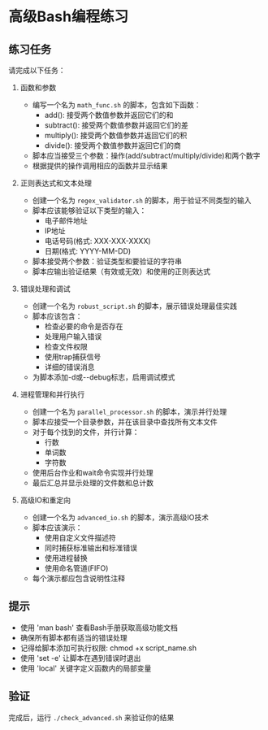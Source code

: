 # 高级Bash编程练习

## 练习任务
请完成以下任务：

1. 函数和参数
   - 编写一个名为 `math_func.sh` 的脚本，包含如下函数：
     - add(): 接受两个数值参数并返回它们的和
     - subtract(): 接受两个数值参数并返回它们的差
     - multiply(): 接受两个数值参数并返回它们的积
     - divide(): 接受两个数值参数并返回它们的商
   - 脚本应当接受三个参数：操作(add/subtract/multiply/divide)和两个数字
   - 根据提供的操作调用相应的函数并显示结果

2. 正则表达式和文本处理
   - 创建一个名为 `regex_validator.sh` 的脚本，用于验证不同类型的输入
   - 脚本应该能够验证以下类型的输入：
     - 电子邮件地址
     - IP地址
     - 电话号码(格式: XXX-XXX-XXXX)
     - 日期(格式: YYYY-MM-DD)
   - 脚本接受两个参数：验证类型和要验证的字符串
   - 脚本应输出验证结果（有效或无效）和使用的正则表达式

3. 错误处理和调试
   - 创建一个名为 `robust_script.sh` 的脚本，展示错误处理最佳实践
   - 脚本应该包含：
     - 检查必要的命令是否存在
     - 处理用户输入错误
     - 检查文件权限
     - 使用trap捕获信号
     - 详细的错误消息
   - 为脚本添加-d或--debug标志，启用调试模式

4. 进程管理和并行执行
   - 创建一个名为 `parallel_processor.sh` 的脚本，演示并行处理
   - 脚本应接受一个目录参数，并在该目录中查找所有文本文件
   - 对于每个找到的文件，并行计算：
     - 行数
     - 单词数
     - 字符数
   - 使用后台作业和wait命令实现并行处理
   - 最后汇总并显示处理的文件数和总计数

5. 高级IO和重定向
   - 创建一个名为 `advanced_io.sh` 的脚本，演示高级IO技术
   - 脚本应该演示：
     - 使用自定义文件描述符
     - 同时捕获标准输出和标准错误
     - 使用进程替换
     - 使用命名管道(FIFO)
   - 每个演示都应包含说明性注释

## 提示
- 使用 'man bash' 查看Bash手册获取高级功能文档
- 确保所有脚本都有适当的错误处理
- 记得给脚本添加可执行权限: chmod +x script_name.sh
- 使用 'set -e' 让脚本在遇到错误时退出
- 使用 'local' 关键字定义函数内的局部变量

## 验证
完成后，运行 `./check_advanced.sh` 来验证你的结果 